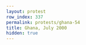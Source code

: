 ```yaml
---
layout: protest
row_index: 337
permalink: protests/ghana-54
title: Ghana, July 2000
hidden: true
---
```

